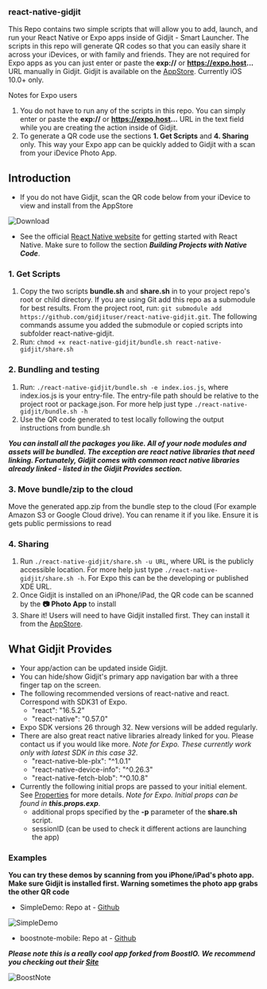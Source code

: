 ### **react-native-gidjit**

This Repo contains two simple scripts that will allow you to add, launch, and run your React Native or Expo apps inside of Gidjit - Smart Launcher.
The scripts in this repo will generate QR codes so that you can easily share it across your iDevices, or with family and friends. They are not required for Expo apps as you can just enter or paste the **exp://** or **https://expo.host...** URL manually in Gidjit.
Gidjit is available on the  [AppStore](https://itunes.apple.com/us/app/gidjit-smart-launcher/id1179176359?at=1001lnP4&mt=8).
Currently iOS 10.0+ only.

Notes for Expo users
  1. You do not have to run any of the scripts in this repo. You can simply enter or paste the **exp://** or **https://expo.host...** URL in the text field while you are creating the action inside of Gidjit.
  2. To generate a QR code use the sections **1. Get Scripts** and **4. Sharing** only. This way your Expo app can be quickly added to Gidjit with a scan from your iDevice Photo App.

## Introduction

* If you do not have Gidjit, scan the QR code below from your iDevice to view and install from the AppStore

![Download](https://s3-us-west-2.amazonaws.com/gidjit-public/iTunesGidjit.png)

* See the official [React Native website](https://facebook.github.io/react-native/docs/getting-started.html) for getting started with React Native. Make sure to follow the section ***Building Projects with Native Code***.


### 1. Get Scripts
1. Copy the two scripts **bundle.sh** and **share.sh** in to your project repo's root or child directory. If you are using Git add this repo as a submodule for best results. From the project root, run: `git submodule add https://github.com/gidjituser/react-native-gidjit.git`. The following commands assume you added the submodule or copied scripts into subfolder react-native-gidjit.
2. Run: `chmod +x react-native-gidjit/bundle.sh react-native-gidjit/share.sh`

### 2. Bundling and testing
1. Run: `./react-native-gidjit/bundle.sh -e index.ios.js`, where index.ios.js is your entry-file. The entry-file path should be relative to the project root or package.json. For more help just type `./react-native-gidjit/bundle.sh -h`
2. Use the QR code generated to test locally following the output instructions from bundle.sh

***You can install all the packages you like. All of your node modules and assets will be bundled. The exception are react native libraries that need linking. Fortunately, Gidjit comes with common react native libraries already linked - listed in the Gidjit Provides section.***

### 3. Move bundle/zip to the cloud
  Move the generated app.zip from the bundle step to the cloud (For example Amazon S3 or Google Cloud drive). You can rename it if you like. Ensure it is gets public permissions to read

### 4. Sharing
  1. Run `./react-native-gidjit/share.sh -u URL`, where URL is the publicly accessible location. For more help just type `./react-native-gidjit/share.sh -h`. For Expo this can be the developing or published XDE URL.
  2. Once Gidjit is installed on an iPhone/iPad, the QR code can be scanned by the **📷 Photo App** to install
  3. Share it! Users will need to have Gidjit installed first. They can install it from the [AppStore](https://itunes.apple.com/us/app/gidjit-smart-launcher/id1179176359?at=1001lnP4&mt=8).

## What Gidjit Provides
- Your app/action can be updated inside Gidjit.
- You can hide/show Gidjit's primary app navigation bar with a three finger tap on the screen.
- The following recommended versions of react-native and react. Correspond with SDK31 of Expo.
  * "react": "16.5.2"
  * "react-native": "0.57.0"
- Expo SDK versions 26 through 32. New versions will be added regularly.
- There are also great react native libraries already linked for you. Please contact us if you would like more. _Note for Expo. These currently work only with latest SDK in this case 32_.
    * "react-native-ble-plx": "^1.0.1"
    * "react-native-device-info": "^0.26.3"
    * "react-native-fetch-blob": "^0.10.8"
- Currently the following initial props are passed to your initial element. See [Properties](https://facebook.github.io/react-native/docs/communication-ios.html#properties) for more details. _Note for Expo. Initial props can be found in **this.props.exp**_.
  * additional props specified by the **-p** parameter of the **share.sh** script.
  * sessionID (can be used to check it different actions are launching the app)

### Examples
**You can try these demos by scanning from you iPhone/iPad's photo app. Make sure Gidjit is installed first. Warning sometimes the photo app grabs the other QR code**
  - SimpleDemo:
  Repo at - [Github](https://github.com/gidjituser/HelloReact)


  ![SimpleDemo](https://s3-us-west-2.amazonaws.com/gidjit-public/SimpleDemo.png)


  - boostnote-mobile:
  Repo at - [Github](https://github.com/gidjituser/boostnote-mobile)

  ***Please note this is a really cool app forked from BoostIO.***
  ***We recommend you checking out their [Site](https://boostnote.io/)***


  ![BoostNote](https://s3-us-west-2.amazonaws.com/gidjit-public/BoostNote.png)
